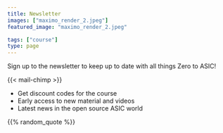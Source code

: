 ```yaml
---
title: Newsletter
images: ["maximo_render_2.jpeg"]
featured_image: "maximo_render_2.jpeg"

tags: ["course"]
type: page
---
```


Sign up to the newsletter to keep up to date with all things Zero to ASIC!

{{< mail-chimp >}}

* Get discount codes for the course
* Early access to new material and videos
* Latest news in the open source ASIC world

{{% random_quote %}}
